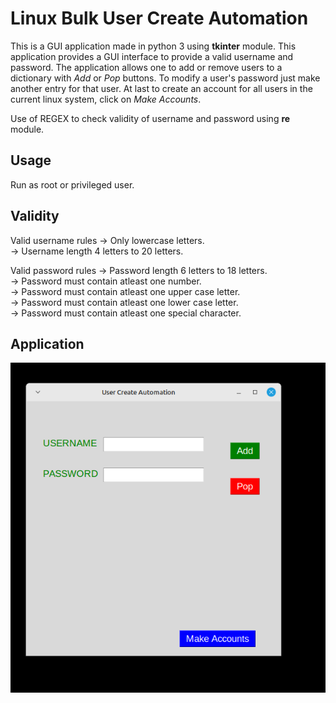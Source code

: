 # Linux Bulk User Create Automation 
This is a GUI application made in python 3 using **tkinter** module. This application provides a GUI interface to provide a valid username and password. The application allows one to add or remove users to a dictionary with *Add* or *Pop* buttons. To modify a user's password just make another entry for that user. At last to create an account for all users in the current linux system, click on *Make Accounts*. 

Use of REGEX to check validity of username and password using **re** module.

## Usage
Run as root or privileged user.

## Validity
Valid username rules
   -> Only lowercase letters.<br>
   -> Username length 4 letters to 20 letters.<br>

Valid password rules
   -> Password length 6 letters to 18 letters.<br>
   -> Password must contain atleast one number.<br>
   -> Password must contain atleast one upper case letter.<br>
   -> Password must contain atleast one lower case letter.<br>
   -> Password must contain atleast one special character.<br>

## Application

![Application](https://github.com/mohammedfarhannp/AutoUser/blob/master/imgs/ScreenShot.png)

